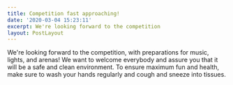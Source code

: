 ```yaml
---
title: Competition fast approaching!
date: '2020-03-04 15:23:11'
excerpt: We're looking forward to the competition
layout: PostLayout
---
```

We're looking forward to the competition, with preparations for music, lights, and arenas! We want to welcome everybody and assure you that it will be a safe and clean environment. To ensure maximum fun and health, make sure to wash your hands regularly and cough and sneeze into tissues.
